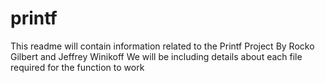 # printf
This readme will contain information related to the Printf Project
By Rocko Gilbert and Jeffrey Winikoff
We will be including details about each file required for the function to work
